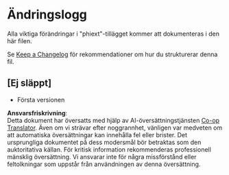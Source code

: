 <!--
CO_OP_TRANSLATOR_METADATA:
{
  "original_hash": "bd0afcb627d5754038537758315cbad7",
  "translation_date": "2025-05-09T05:25:17+00:00",
  "source_file": "code/09.UpdateSamples/Aug/vscode/phiext/CHANGELOG.md",
  "language_code": "sv"
}
-->
# Ändringslogg

Alla viktiga förändringar i "phiext"-tillägget kommer att dokumenteras i den här filen.

Se [Keep a Changelog](http://keepachangelog.com/) för rekommendationer om hur du strukturerar denna fil.

## [Ej släppt]

- Första versionen

**Ansvarsfriskrivning**:  
Detta dokument har översatts med hjälp av AI-översättningstjänsten [Co-op Translator](https://github.com/Azure/co-op-translator). Även om vi strävar efter noggrannhet, vänligen var medveten om att automatiska översättningar kan innehålla fel eller brister. Det ursprungliga dokumentet på dess modersmål bör betraktas som den auktoritativa källan. För kritisk information rekommenderas professionell mänsklig översättning. Vi ansvarar inte för några missförstånd eller feltolkningar som uppstår från användningen av denna översättning.